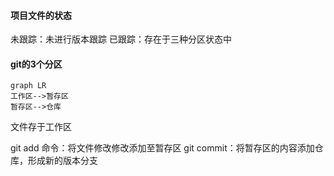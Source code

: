 ####  项目文件的状态

未跟踪：未进行版本跟踪
已跟踪：存在于三种分区状态中

#### git的3个分区


```mermaid
graph LR
工作区-->暂存区
暂存区-->仓库
```

文件存于工作区

git add 命令：将文件修改修改添加至暂存区
git commit：将暂存区的内容添加仓库，形成新的版本分支

